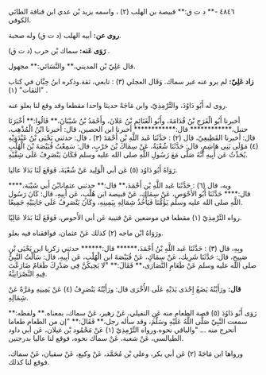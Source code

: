 ٤٨٤٦ -** د ت ق:** قبيصة بن الهلب (٢) ، واسمه يزيد بْن عدي ابن قنافة الطائي الكوفي.

**روى عن:** أبيه الهلب (د ت ق) وله صحبة.

**رَوَى عَنه:** سماك بْن حرب (د ت ق) .

قال عَلِيّ بْن المديني،** والنَّسَائي:** مجهول.

**زاد عَلِيّ:** لم يرو عنه غير سماك. وَقَال العجلي (٣) : تابعي، ثقة.وذكره ابنُ حِبَّان في كتاب "الثقات" (١) .

روى له أَبُو دَاوُدَ، والتِّرْمِذِيّ، وابن مَاجَهْ حديثا واحدا مقطعا وقد وقع لنا بعلو عنه.

أخبرنا أَبُو الْفَرَجِ بْنُ قُدَامَةَ، وأَبُو الْغَنَائِمِ بْنُ عَلانَ، وأَحْمَدُ بْنُ شَيْبَانَ،** قَالُوا:** أَخْبَرَنَا حنبل،************ قال:************ أخبرنا ابن الحصين، قال: أخبرنا ابْنُ الْمُذْهِب، قال: أخبرنا القَطِيعِيّ، قال (٢) : حَدَّثَنَا عَبد اللَّهِ بْن أَحْمَدَ (٣) ، قال: حدثني يَحْيَى بْنُ عَبْدَوَيْهِ (٤) مَوْلَى بَنِي هَاشِمٍ، قال: حَدَّثَنَا شُعْبَةُ، عَنْ سِمَاكَ بْنَ حَرْبٍ، قال: سَمِعْتُ قُبَيْصَةَ بْنَ الْهُلْبِ يُحَدِّثُ عَن أَبِيهِ أَنَّهُ صَلَّى مَعَ رَسُولِ اللَّهِ صلى الله عليه وسلم فَكَانَ يَنْصَرِفُ عَلَى شِقَّيْهِ.

رَوَاهُ أَبُو دَاوُد (٥) عَن أبي الْوَلِيد عَنْ شُعْبَةَ، فَوَقَعَ لَنَا بَدَلا عاليا.

وبه، قال (٦) : حَدَّثَنَا عَبد اللَّهِ بْن أَحْمَدَ،** قال:** حدثني عثمانابْنَ أَبي شَيْبَة،**** قال:**** حَدَّثَنَا أَبُو الأَحْوَصِ، عَنْ سِمَاكِ، عَنْ قبيصة ابن هُلْبٍ، عَن أَبِيهِ، قال: كَانَ رَسُول اللَّهِ صلى الله عليه وسلم يَؤُمُّنَا فَيَأْخُذُ شِمَالِهِ بِيَمِينِهِ، وكَانَ يَنْصَرِفُ عَلَى جَانِبَيْهِ جَمِيعًا.

رواه التِّرْمِذِيّ (١) مقطعا في موضعين عَنْ قتيبة عَن أبي الأَحوص، فَوَقَعَ لَنَا بَدَلا عَالِيًا.

ورَوَاهُ ابْن ماجه (٢) كذلك عَنْ عثمان، فوافقناه فيه بعلو.

وبِهِ، قال (٣) : حَدَّثَنَا عَبد اللَّهِ بْنُ أَحْمَدَ،****** قال:****** حدثني زكريا ابن يَحْيَى بْنِ صَبِيحٍ، قال: حَدَّثَنَا شَرِيك، عَنْ سِمَاكٍ، عَنْ قُبَيْصَةَ ابن الْهُلْبِ، عَن أَبِيهِ، قال: سَأَلْتُ النَّبِيُّ صلى الله عليه وسلم عَنْ طَعَامِ النَّصَارَى،** فَقَالَ:** "لا يَحِيكَنَّ فِي صَدْرِكَ طَعَامٌ ضَارَعْتَ فِيهِ النَّصْرَانِيَّةُ.

**قال:** ورَأَيْتُهُ يَضَعُ إِحْدَى يَدَيْهِ عَلَى الأُخْرَى قال: ورَأَيْتُهُ يَنْصَرِفُ (٤) عَنْ يَمِينِهِ ومَرَّةً عَنْ شِمَالِهِ.

رَوَى أَبُو دَاوُدَ (٥) قصة الطعام منه عَنِ النفيلي، عَنْ زهير، عَنْ سماك، بمعناه.** ولفظه:** سمعت النَّبِيّ صَلَّى اللَّهُ عَلَيْهِ وسَلَّمَ، وقد سأله رجل،** فَقَالَ:** "إن من الطعام طعاما أتحرج منه ... "والباقي نحوه.ورواه التِّرْمِذِيّ (١) عَنْ مَحْمُود بْن غيلان، عَن أبي داود الطيالسي، عَنْ شعبة، عَنْ سماك نحوه، فوقع لنا عاليا بدرجتين.

ورواها ابن مَاجَهْ (٢) عَن أبي بكر، وعلي بْن مُحَمَّد، عَنْ وكيع، عَنْ سفيان، عَنْ سماك، فوقع لنا كذلك.